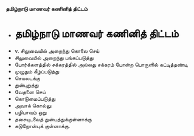 **தமிழ்நாடு மாணவர் கணினித் திட்டம்**
- # தமிழ்நாடு மாணவர் கணினித் திட்டம்
- v. சிலுவையில் அறைந்து கொலை செய்
- சிலுவையில் அறைந்து பங்கப்படுத்து
- போர்க்களத்தில் சக்கரத்தில் அல்லது சக்கரம் போன்ற பொருளில் கட்டித்தண்டி
- முழுதும் கீழ்ப்படுத்து
- செயலடக்கு
- துன்புறுத்து
- வேதனை செய்
- கொடுமைப்படுத்து
- அவாக் கொல்லு
- பழிபாவம் ஒறு
- தசையுடலைத் துன்பத்துக்குள்ளாக்கு
- கடுநோன்புக் குள்ளாக்கு.

